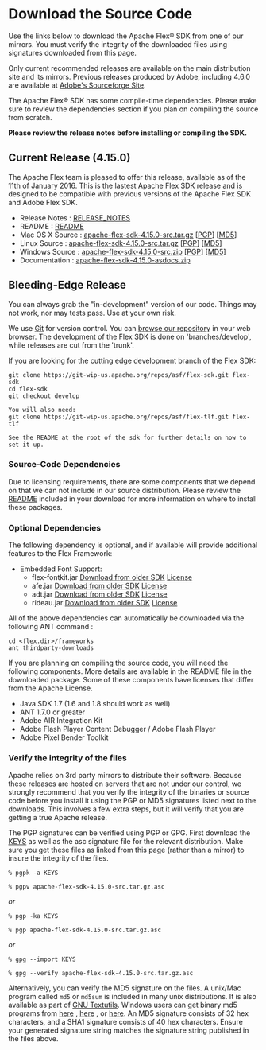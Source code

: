 # Download the Source Code

Use the links below to download the Apache Flex® SDK from one of our mirrors. You must verify the integrity of the downloaded files using signatures downloaded from this page.

Only current recommended releases are available on the main distribution site and its mirrors.  Previous releases produced by Adobe, including 4.6.0 are available at [Adobe's Sourceforge Site][1].

The Apache Flex® SDK has some compile-time dependencies.  Please make sure to review the dependencies section if you plan on compiling the source from scratch.

**Please review the release notes before installing or compiling the SDK.**

## Current Release (4.15.0)

The Apache Flex team is pleased to offer this release, available as of the 11th of January 2016.  This is the lastest Apache Flex SDK release and is designed to be compatible with previous versions of the Apache Flex SDK and Adobe Flex SDK.

  - Release Notes : [RELEASE_NOTES][2]
  - README : [README][15]
  - Mac OS X Source : [apache-flex-sdk-4.15.0-src.tar.gz][3] [[PGP](http://www.apache.org/dist/flex/4.15.0/apache-flex-sdk-4.15.0-src.tar.gz.asc)] [[MD5](http://www.apache.org/dist/flex/4.15.0/apache-flex-sdk-4.15.0-src.tar.gz.md5)]
  - Linux Source : [apache-flex-sdk-4.15.0-src.tar.gz][3] [[PGP](http://www.apache.org/dist/flex/4.15.0/apache-flex-sdk-4.15.0-src.tar.gz.asc)] [[MD5](http://www.apache.org/dist/flex/4.15.0/apache-flex-sdk-4.15.0-src.tar.gz.md5)]
  - Windows Source : [apache-flex-sdk-4.15.0-src.zip][4] [[PGP](http://www.apache.org/dist/flex/4.15.0/apache-flex-sdk-4.15.0-src.zip.asc)] [[MD5](http://www.apache.org/dist/flex/4.15.0/apache-flex-sdk-4.15.0-src.zip.md5)]
  - Documentation : [apache-flex-sdk-4.15.0-asdocs.zip][5]

## Bleeding-Edge Release

You can always grab the "in-development" version of our code.  Things may not work, nor may tests pass.  Use at your own risk.

We use [Git][6] for version control. You can [browse our repository][7] in your web browser. The development of the Flex SDK is done on 'branches/develop', while releases are cut from the 'trunk'.

If you are looking for the cutting edge development branch of the Flex SDK:

    git clone https://git-wip-us.apache.org/repos/asf/flex-sdk.git flex-sdk
	cd flex-sdk
	git checkout develop
	
	You will also need:
	git clone https://git-wip-us.apache.org/repos/asf/flex-tlf.git flex-tlf
	
	See the README at the root of the sdk for further details on how to set it up.

### Source-Code Dependencies

Due to licensing requirements, there are some components that we depend on that we can not include in our source distribution.  Please review the [README][15] included in your download for more information on where to install these packages.

### Optional Dependencies

The following dependency is optional, and if available will provide additional features to the Flex Framework:

- Embedded Font Support:
  - flex-fontkit.jar [Download from older SDK](http://fpdownload.adobe.com/pub/flex/sdk/builds/flex4.6/flex_sdk_4.6.0.23201B.zip) [License](http://www.adobe.com/products/eulas/pdfs/adobe_flex_software_development_kit-combined-20110916_0930.pdf)
  - afe.jar [Download from older SDK](http://fpdownload.adobe.com/pub/flex/sdk/builds/flex4.6/flex_sdk_4.6.0.23201B.zip) [License](http://www.adobe.com/products/eulas/pdfs/adobe_flex_software_development_kit-combined-20110916_0930.pdf)
  - adt.jar [Download from older SDK](http://fpdownload.adobe.com/pub/flex/sdk/builds/flex4.6/flex_sdk_4.6.0.23201B.zip) [License](http://www.adobe.com/products/eulas/pdfs/adobe_flex_software_development_kit-combined-20110916_0930.pdf)
  - rideau.jar [Download from older SDK](http://fpdownload.adobe.com/pub/flex/sdk/builds/flex4.6/flex_sdk_4.6.0.23201B.zip) [License](http://www.adobe.com/products/eulas/pdfs/adobe_flex_software_development_kit-combined-20110916_0930.pdf)

All of the above dependencies can automatically be downloaded via the following ANT command :

    cd <flex.dir>/frameworks
    ant thirdparty-downloads

If you are planning on compiling the source code, you will need the following components.  More details are available in the README file in the downloaded package.  Some of these components have licenses that differ from the Apache License.

- Java SDK 1.7 (1.6 and 1.8 should work as well)
- ANT 1.7.0 or greater
- Adobe AIR Integration Kit
- Adobe Flash Player Content Debugger / Adobe Flash Player
- Adobe Pixel Bender Toolkit

### Verify the integrity of the files

Apache relies on 3rd party mirrors to distribute their software.  Because these releases are hosted on servers that are not under our control, we strongly recommend that you verify the integrity of the binaries or source code before you install it using the PGP or MD5 signatures listed next to the downloads.  This involves a few extra steps, but it will verify that you are getting a true Apache release.

The PGP signatures can be verified using PGP or GPG. First download the [KEYS][10] as well as the asc signature file for the relevant distribution. Make sure you get these files as linked from this page (rather than a mirror) to insure the integrity of the files.

    % pgpk -a KEYS

    % pgpv apache-flex-sdk-4.15.0-src.tar.gz.asc

*or*

    % pgp -ka KEYS

    % pgp apache-flex-sdk-4.15.0-src.tar.gz.asc

*or*

    % gpg --import KEYS

    % gpg --verify apache-flex-sdk-4.15.0-src.tar.gz.asc

Alternatively, you can verify the MD5 signature on the files. A unix/Mac program called `md5` or `md5sum` is included in many unix distributions. It is also available as part of [GNU Textutils][11]. Windows users can get binary md5 programs from [here][12] , [here][13] , or [here][14]. An MD5 signature consists of 32 hex characters, and a SHA1 signature consists of 40 hex characters. Ensure your generated signature string matches the signature string published in the files above.

[1]: http://sourceforge.net/adobe/flexsdk/wiki/About/
[2]: http://www.apache.org/dyn/closer.lua/flex/4.15.0/RELEASE_NOTES
[3]: http://www.apache.org/dyn/closer.lua/flex/4.15.0/apache-flex-sdk-4.15.0-src.tar.gz
[4]: http://www.apache.org/dyn/closer.lua/flex/4.15.0/apache-flex-sdk-4.15.0-src.zip
[5]: http://www.apache.org/dyn/closer.lua/flex/4.15.0/docs/apache-flex-sdk-4.15.0-asdocs.zip
[6]: http://git-scm.com/
[7]: http://git.apache.org/
[10]: http://www.apache.org/dist/flex/KEYS
[11]: http://www.gnu.org/software/textutils/textutils.html
[12]: http://www.fourmilab.ch/md5/
[13]: http://www.pc-tools.net/win32/freeware/console/
[14]: http://www.slavasoft.com/fsum/
[15]: http://www.apache.org/dyn/closer.lua/flex/4.15.0/README